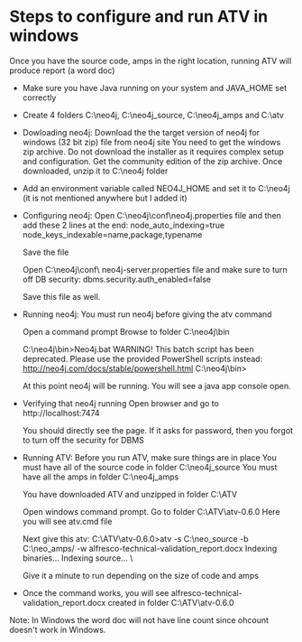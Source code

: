 # Steps to configure and run ATV in windows

Once you have the source code, amps in the right location, running ATV will produce report (a word doc)

* Make sure you have Java running on your system and JAVA_HOME set correctly

* Create 4 folders C:\neo4j, C:\neo4j_source, C:\neo4j_amps and C:\atv

* Dowloading neo4j:
Download the the target version of neo4j for windows (32 bit zip) file from neo4j site
You need to get the windows zip archive. Do not download the installer as it requires complex setup and configuration.
Get the community edition of the zip archive.
Once downloaded, unzip it to C:\neo4j folder

* Add an environment variable called NEO4J_HOME and set it to C:\neo4j (it is not mentioned anywhere but I added it)

* Configuring neo4j:
Open C:\neo4j\conf\neo4j.properties file and then add these 2 lines at the end:
node_auto_indexing=true
node_keys_indexable=name,package,typename

   Save the file

   Open C:\neo4j\conf\ neo4j-server.properties file and make sure to turn off DB security:
   dbms.security.auth_enabled=false

   Save this file as well.

* Running neo4j:
You must run neo4j before giving the atv command

   Open a command prompt
   Browse to folder C:\neo4j\bin

   C:\neo4j\bin>Neo4j.bat
WARNING! This batch script has been deprecated. Please use the provided PowerShell scripts instead: http://neo4j.com/docs/stable/powershell.html
C:\neo4j\bin>

   At this point neo4j will be running. You will see a java app console open.

* Verifying that neo4j running
Open browser and go to http://localhost:7474 

   You should directly see the page. If it asks for password, then you forgot to turn off the security for DBMS

* Running ATV:
Before you run ATV, make sure things are in place
You must have all of the source code in folder C:\neo4j_source
You must have all the amps in folder C:\neo4j_amps

   You have downloaded ATV and unzipped in folder C:\ATV

   Open windows command prompt. Go to folder C:\ATV\atv-0.6.0
   Here you will see atv.cmd file

   Next give this atv:
   C:\ATV\atv-0.6.0>atv  -s C:\neo_source  -b C:\neo_amps/  -w alfresco-technical-validation_report.docx
   Indexing binaries...
   Indexing source... \

   Give it a minute to run depending on the size of code and amps

* Once the command works, you will see alfresco-technical-validation_report.docx created in folder C:\ATV\atv-0.6.0

Note: In Windows the word doc will not have line count since ohcount doesn't work in Windows.
